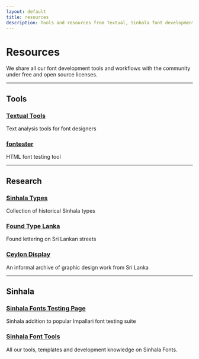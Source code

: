 ```yaml
---
layout: default
title: resources
description: Tools and resources from Textual, Sinhala font development tools, Sinhala resources
---
```


# Resources
We share all our font development tools and workflows with the community under free and open source licenses.

***
## Tools

### [Textual Tools](https://github.com/textualworks/textual-tools)
Text analysis tools for font designers


### [fontester](https://github.com/textualworks/fontester)
HTML font testing tool

***

## Research

### [Sinhala Types](http://pathumego.github.io/sinhala-types/)
Collection of historical Sinhala types

### [Found Type Lanka](http://foundtypelanka.tumblr.com/)
Found lettering on Sri Lankan streets

### [Ceylon Display](http://ceylondisplay.com/)
An informal archive of graphic design work from Sri Lanka

***

## Sinhala

### [Sinhala Fonts Testing Page](https://github.com/pathumego/sinahala-font-testing-page)
Sinhala addition to popular Impallari font testing suite

### [Sinhala Font Tools](https://github.com/textualworks/sinhala-font-tools)
All our tools, templates and development knowledge on Sinhala Fonts.

<!-- ### Sinhala-Tamil font build system
Our build system for SInhala and Tamil fonts -->
